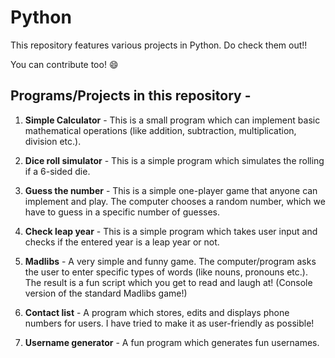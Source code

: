 # Python
This repository features various projects in Python. Do check them out!! 

You can contribute too! :smile:

## Programs/Projects in this repository -
1. **Simple Calculator** - This is a small program which can implement basic mathematical operations (like addition, subtraction, multiplication, division etc.).

2. **Dice roll simulator** - This is a simple program which simulates the rolling if a 6-sided die.

3. **Guess the number** - This is a simple one-player game that anyone can implement and play. The computer chooses a random number, which we have to guess in a specific number of guesses.

4. **Check leap year** - This is a simple program which takes user input and checks if the entered year is a leap year or not.

5. **Madlibs** - A very simple and funny game. The computer/program asks the user to enter specific types of words (like nouns, pronouns etc.). The result is a fun script which you get to read and laugh at! (Console version of the standard Madlibs game!)

6. **Contact list** - A program which stores, edits and displays phone numbers for users. I have tried to make it as user-friendly as possible!

7. **Username generator** - A fun program which generates fun usernames.